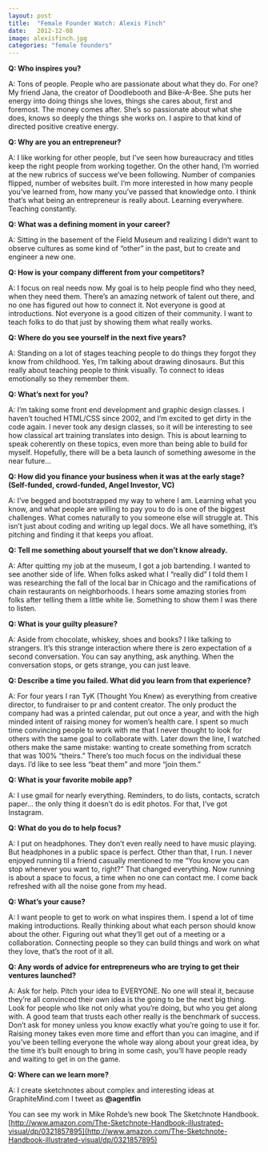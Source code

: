 ```yaml
---
layout: post
title:  "Female Founder Watch: Alexis Finch"
date:   2012-12-08
image: alexisfinch.jpg
categories: "female founders"
---
```


__Q: Who inspires you?__

A: Tons of people. People who are passionate about what they do. For one? My friend Jana, the creator of Doodlebooth and Bike-A-Bee. She puts her energy into doing things she loves, things she cares about, first and foremost. The money comes after. She’s so passionate about what she does, knows so deeply the things she works on. I aspire to that kind of directed positive creative energy.


__Q: Why are you an entrepreneur?__

A: I like working for other people, but I’ve seen how bureaucracy and titles keep the right people from working together. On the other hand, I’m worried at the new rubrics of success we’ve been following. Number of companies flipped, number of websites built. I’m more interested in how many people you’ve learned from, how many you’ve passed that knowledge onto. I think that’s what being an entrepreneur is really about. Learning everywhere. Teaching constantly.


__Q: What was a defining moment in your career?__

A: Sitting in the basement of the Field Museum and realizing I didn’t want to observe cultures as some kind of “other” in the past, but to create and engineer a new one.


__Q: How is your company different from your competitors?__

A: I focus on real needs now. My goal is to help people find who they need, when they need them. There’s an amazing network of talent out there, and no one has figured out how to connect it. Not everyone is good at introductions. Not everyone is a good citizen of their community. I want to teach folks to do that just by showing them what really works.


__Q: Where do you see yourself in the next five years?__

A: Standing on a lot of stages teaching people to do things they forgot they know from childhood. Yes, I’m talking about drawing dinosaurs. But this really about teaching people to think visually. To connect to ideas emotionally so they remember them.


__Q: What’s next for you?__

A: I’m taking some front end development and graphic design classes. I haven’t touched HTML/CSS since 2002, and I’m excited to get dirty in the code again. I never took any design classes, so it will be interesting to see how classical art training translates into design. This is about learning to speak coherently on these topics, even more than being able to build for myself. Hopefully, there will be a beta launch of something awesome in the near future…


__Q: How did you finance your business when it was at the early stage? (Self-funded, crowd-funded, Angel Investor, VC)__

A: I’ve begged and bootstrapped my way to where I am. Learning what you know, and what people are willing to pay you to do is one of the biggest challenges. What comes naturally to you someone else will struggle at. This isn’t just about coding and writing up legal docs. We all have something, it’s pitching and finding it that keeps you afloat.


__Q: Tell me something about yourself that we don’t know already.__

A: After quitting my job at the museum, I got a job bartending. I wanted to see another side of life. When folks asked what I “really did” I told them I was researching the fall of the local bar in Chicago and the ramifications of chain restaurants on neighborhoods. I hears some amazing stories from folks after telling them a little white lie. Something to show them I was there to listen.


__Q: What is your guilty pleasure?__

A: Aside from chocolate, whiskey, shoes and books? I like talking to strangers. It’s this strange interaction where there is zero expectation of a second conversation. You can say anything, ask anything. When the conversation stops, or gets strange, you can just leave.


__Q: Describe a time you failed. What did you learn from that experience?__

A: For four years I ran TyK (Thought You Knew) as everything from creative director, to fundraiser to pr and content creator. The only product the company had was a printed calendar, put out once a year, and with the high minded intent of raising money for women’s health care. I spent so much time convincing people to work with me that I never thought to look for others with the same goal to collaborate with. Later down the line, I watched others make the same mistake: wanting to create something from scratch that was 100% “theirs.” There’s too much focus on the individual these days. I’d like to see less “beat them” and more “join them.”


__Q: What is your favorite mobile app?__

A: I use gmail for nearly everything. Reminders, to do lists, contacts, scratch paper… the only thing it doesn’t do is edit photos. For that, I’ve got Instagram.


__Q: What do you do to help focus?__

A: I put on headphones. They don’t even really need to have music playing. But headphones in a public space is perfect. Other than that, I run. I never enjoyed running til a friend casually mentioned to me “You know you can stop whenever you want to, right?” That changed everything. Now running is about a space to focus, a time when no one can contact me. I come back refreshed with all the noise gone from my head.


__Q: What’s your cause?__

A: I want people to get to work on what inspires them. I spend a lot of time making introductions. Really thinking about what each person should know about the other. Figuring out what they’ll get out of a meeting or a collaboration. Connecting people so they can build things and work on what they love, that’s the root of it all.


__Q: Any words of advice for entrepreneurs who are trying to get their ventures launched?__

A: Ask for help. Pitch your idea to EVERYONE. No one will steal it, because they’re all convinced their own idea is the going to be the next big thing. Look for people who like not only what you’re doing, but who you get along with. A good team that trusts each other really is the benchmark of success. Don’t ask for money unless you know exactly what you’re going to use it for. Raising money takes even more time and effort than you can imagine, and if you’ve been telling everyone the whole way along about your great idea, by the time it’s built enough to bring in some cash, you’ll have people ready and waiting to get in on the game.


__Q: Where can we learn more?__

A: I create sketchnotes about complex and interesting ideas at GraphiteMind.com I tweet as **@agentfin**


You can see my work in Mike Rohde’s new book The Sketchnote Handbook.[http://www.amazon.com/The-Sketchnote-Handbook-illustrated-visual/dp/0321857895](http://www.amazon.com/The-Sketchnote-Handbook-illustrated-visual/dp/0321857895)

